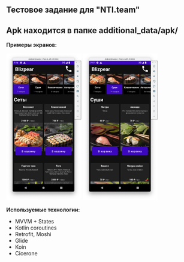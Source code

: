 <h2> Тестовое задание для "NTI.team" </h2>

<h2>Apk находится в папке additional_data/apk/</h2>

<b>Примеры экранов:</b>

<img src="additional_data/images/img_1.png" width="200"> <img src="additional_data/images/img_2.png" width="200">

<b>Используемые технологии:</b>
- MVVM + States
- Kotlin coroutines
- Retrofit, Moshi
- Glide
- Koin
- Cicerone